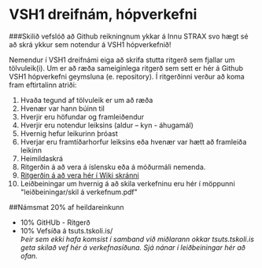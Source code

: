 # VSH1 dreifnám, hópverkefni
###Skilið vefslóð að Github reikningnum ykkar á Innu STRAX svo hægt sé að skrá ykkur sem notendur á VSH1 hópverkefnið!

Nemendur í VSH1 dreifnámi  eiga að skrifa stutta ritgerð sem fjallar um tölvuleik(i).  Um er að ræða sameiginlega ritgerð sem sett er hér á Github VSH1 hópverkefni geymsluna (e. repository). 
Í ritgerðinni verður að koma fram eftirtalinn atriði:
<ol>
  <li>Hvaða tegund af tölvuleik er um að ræða
  <li>Hvenær var hann búinn til 
  <li>Hverjir eru höfundar og framleiðendur
  <li>Hverjir eru notendur leiksins (aldur – kyn - áhugamál)
  <li>Hvernig hefur leikurinn þróast
  <li>Hverjar eru framtíðarhorfur leiksins eða hvenær var hætt að framleiða leikinn
  <li>Heimildaskrá
  <li>Ritgerðin á að vera á íslensku eða á móðurmáli nemenda.
  <li><a href="https://github.com/vsh22/VSH1-dreifnam-hopverkefni/wiki">Ritgerðin á að vera hér í Wiki skránni</a></li>
  <li>Leiðbeiningar um hvernig á að skila verkefninu eru hér í möppunni "leiðbeiningar/skil á verkefnum.pdf"
</ol>

##Námsmat 20% af heildareinkunn
  <ul>
  <li>10% GitHUb - Ritgerð</li>
    <li>10% Vefsíða á tsuts.tskoli.is/<br>
    <i>Þeir sem ekki hafa komsist í samband við miðlarann okkar tsuts.tskoli.is geta skilað vef hér á verkefnasíðuna. Sjá nánar í leiðbeiningar hér að ofan.</i>
    </li>
  </ul>



